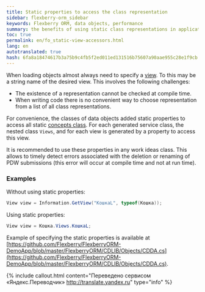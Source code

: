 ```yaml
--- 
title: Static properties to access the class representation 
sidebar: flexberry-orm_sidebar 
keywords: Flexberry ORM, data objects, performance 
summary: the benefits of using static class representations in application development 
toc: true 
permalink: en/fo_static-view-accessors.html 
lang: en 
autotranslated: true 
hash: 6fa8a18474617b3a75b9c4fb5f2ed011ed131516b75607a90aae955c28e1f9cb 
--- 
```


When loading objects almost always need to specify a [view](fd_view-definition.html). To this may be a string name of the desired view. This involves the following challenges: 

* The existence of a representation cannot be checked at compile time. 
* When writing code there is no convenient way to choose representation from a list of all class representations. 

For convenience, the classes of data objects added static properties to access all static [concepts class](fd_view-definition.html). For each generated service class, the nested class `Views`, and for each view is generated by a property to access this view. 

It is recommended to use these properties in any work ideas class. This allows to timely detect errors associated with the deletion or renaming of PDW submissions (this error will occur at compile time and not at run time). 

### Examples 

Without using static properties: 

``` csharp
View view = Information.GetView("КошкаL", typeof(Кошка));
``` 

Using static properties: 

``` csharp
View view = Кошка.Views.КошкаL;
``` 

Example of specifying the static properties is available at [https://github.com/Flexberry/FlexberryORM-DemoApp/blob/master/FlexberryORM/CDLIB/Objects/CDDA.cs](https://github.com/Flexberry/FlexberryORM-DemoApp/blob/master/FlexberryORM/CDLIB/Objects/CDDA.cs). 



{% include callout.html content="Переведено сервисом «Яндекс.Переводчик» <http://translate.yandex.ru>" type="info" %}